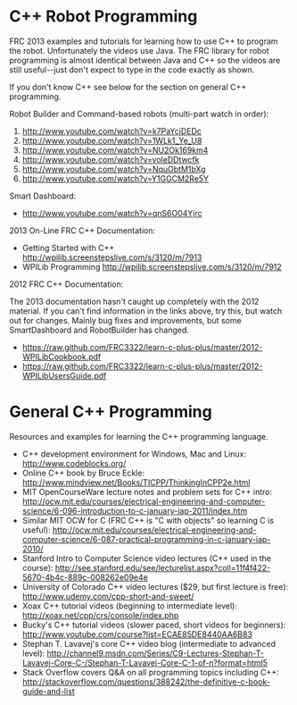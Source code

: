 C++ Robot Programming
=====================

FRC 2013 examples and tutorials for learning how to use C++ to program the robot.
Unfortunately the videos use Java. The FRC library for robot programming
is almost identical between Java and C++ so the videos are still useful--just don't
expect to type in the code exactly as shown.

If you don't know C++ see below for the section on general C++ programming.

Robot Builder and Command-based robots (multi-part watch in order):

1. http://www.youtube.com/watch?v=k7PaYcjDEDc
1. http://www.youtube.com/watch?v=1WLk1_Ye_U8
1. http://www.youtube.com/watch?v=NU2Ok169km4
1. http://www.youtube.com/watch?v=voleDDtwcfk
1. http://www.youtube.com/watch?v=NquObtM1bXg
1. http://www.youtube.com/watch?v=Y1GGCM2Re5Y

Smart Dashboard:

* http://www.youtube.com/watch?v=qnS6O04Yjrc

2013 On-Line FRC C++ Documentation:

* Getting Started with C++ http://wpilib.screenstepslive.com/s/3120/m/7913
* WPILib Programming http://wpilib.screenstepslive.com/s/3120/m/7912

2012 FRC C++ Documentation:

The 2013 documentation hasn't caught up completely with the 2012 material.
If you can't find information in the links above, try this, but watch out
for changes. Mainly bug fixes and improvements, but some SmartDashboard
and RobotBuilder has changed.

* https://raw.github.com/FRC3322/learn-c-plus-plus/master/2012-WPILibCookbook.pdf
* https://raw.github.com/FRC3322/learn-c-plus-plus/master/2012-WPILibUsersGuide.pdf

General C++ Programming
=======================

Resources and examples for learning the C++ programming language.

* C++ development environment for Windows, Mac and Linux: http://www.codeblocks.org/
* Online C++ book by Bruce Eckle: http://www.mindview.net/Books/TICPP/ThinkingInCPP2e.html
* MIT OpenCourseWare lecture notes and problem sets for C++ intro: http://ocw.mit.edu/courses/electrical-engineering-and-computer-science/6-096-introduction-to-c-january-iap-2011/index.htm
* Similar MIT OCW for C (FRC C++ is "C with objects" so learning C is useful): http://ocw.mit.edu/courses/electrical-engineering-and-computer-science/6-087-practical-programming-in-c-january-iap-2010/
* Stanford Intro to Computer Science video lectures (C++ used in the course): http://see.stanford.edu/see/lecturelist.aspx?coll=11f4f422-5670-4b4c-889c-008262e09e4e
* University of Colorado C++ video lectures ($29, but first lecture is free): http://www.udemy.com/cpp-short-and-sweet/
* Xoax C++ tutorial videos (beginning to intermediate level): http://xoax.net/cpp/crs/console/index.php
* Bucky's C++ tutorial videos (slower paced, short videos for beginners): http://www.youtube.com/course?list=ECAE85DE8440AA6B83
* Stephan T. Lavavej's core C++ video blog (intermediate to advanced level): http://channel9.msdn.com/Series/C9-Lectures-Stephan-T-Lavavej-Core-C-/Stephan-T-Lavavej-Core-C-1-of-n?format=html5
* Stack Overflow covers Q&A on all programming topics including C++: http://stackoverflow.com/questions/388242/the-definitive-c-book-guide-and-list
